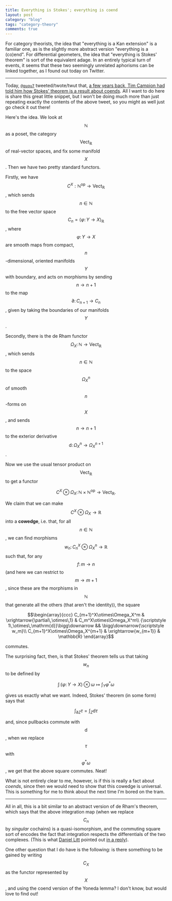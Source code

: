 ```yaml
---
title: Everything is Stokes'; everything is coend
layout: post
category: "blog"
tags: "category-theory"
comments: true
---
```


For category theorists, the idea that "everything is a Kan extension" is a familiar one, as is the slightly more abstract version "everything is a (co)end". For differential geometers, the idea that "everything is Stokes' theorem" is sort of the equivalent adage. In an entirely typical turn of events, it seems that these two seemingly unrelated aphorisms can be linked together, as I found out today on Twitter.

<!--more-->
---

Today, [`@ququ7`](https://twitter.com/ququ7) tweeted/twote/twut that, [a few years back, Tim Campion had told him how Stokes' theorem is a result about coends](https://twitter.com/ququ7/status/1169048827703287814). All I want to do here is share this great little snippet, but I won't be doing much more than just repeating exactly the contents of the above tweet, so you might as well just go check it out there!

Here's the idea. We look at $$\mathbb{N}$$ as a poset, the category $$\mathsf{Vect}_\mathbb{R}$$ of real-vector spaces, and fix some manifold $$X$$. Then we have two pretty standard functors.

Firstly, we have $$C^X:\mathbb{N}^\mathrm{op}\to\mathsf{Vect}_\mathbb{R}$$, which sends $$n\in\mathbb{N}$$ to the free vector space $$C_n=\langle\varphi\colon Y\to X\rangle_\mathbb{R}$$, where $$\varphi\colon Y\to X$$ are smooth maps from compact, $$n$$-dimensional, oriented manifolds $$Y$$ with boundary, and acts on morphisms by sending $$n\to n+1$$ to the map $$\partial\colon C_{n+1}\to C_n$$, given by taking the boundaries of our manifolds $$Y$$.

Secondly, there is the de Rham functor $$\Omega_X\colon\mathbb{N}\to\mathsf{Vect}_\mathbb{R}$$, which sends $$n\in\mathbb{N}$$ to the space $$\Omega_X^n$$ of smooth $$n$$-forms on $$X$$, and sends $$n\to n+1$$ to the exterior derivative $$\mathrm{d}\colon\Omega_X^n\to\Omega_X^{n+1}$$.

Now we use the usual tensor product on $$\mathsf{Vect}_\mathbb{R}$$ to get a functor

$$C^X\otimes\Omega_X\colon\mathbb{N}\times\mathbb{N}^\mathrm{op}\to\mathsf{Vect}_\mathbb{R}.$$

We claim that we can make $$C^X\otimes\Omega_X\to\mathbb{R}$$ into a **cowedge**, i.e. that, for all $$n\in\mathbb{N}$$, we can find morphisms $$w_n\colon C_n^X\otimes\Omega_X^n\to\mathbb{R}$$ such that, for any $$f\colon m\to n$$ (and here we can restrict to $$m\to m+1$$, since these are the morphisms in $$\mathbb{N}$$ that generate all the others (that aren't the identity)), the square

$$\begin{array}{ccc}
    C_{m+1}^X\otimes\Omega_X^m & \xrightarrow{\partial\,\otimes\,1} & C_m^X\otimes\Omega_X^m\\
    {\scriptstyle 1\,\otimes\,\mathrm{d}}\bigg\downarrow && \bigg\downarrow{\scriptstyle w_m}\\
    C_{m+1}^X\otimes\Omega_X^{m+1} & \xrightarrow{w_{m+1}} & \mathbb{R}
\end{array}$$

commutes.

The surprising fact, then, is that Stokes' theorem tells us that taking $$w_n$$ to be defined by

$$\int\colon(\varphi\colon Y\to X)\otimes\omega \mapsto \int_Y \varphi^*\omega$$

gives us exactly what we want. Indeed, Stokes' theorem (in some form) says that

$$\int_{\partial Z}\tau=\int_Z \mathrm{d}\tau$$

and, since pullbacks commute with $$\mathrm{d}$$, when we replace $$\tau$$ with $$\varphi^*\omega$$, we get that the above square commutes. Neat!

What is not entirely clear to me, however, is if this is really a fact about _coends_, since then we would need to show that this cowedge is universal. This is something for me to think about the next time I'm bored on the tram.

---

All in all, this is a bit similar to an abstract version of de Rham's theorem, which says that the above integration map (when we replace $$C_n$$ by _singular_ cochains) is a quasi-isomorphism, and the commuting square sort of encodes the fact that integration respects the differentials of the two complexes. (This is what [Daniel Litt](https://twitter.com/littmath) pointed out [in a reply](https://twitter.com/littmath/status/1169081052100530177)).

One other question that I do have is the following: is there something to be gained by writing $$C_X$$ as the functor represented by $$X$$, and using the coend version of the Yoneda lemma? I don't know, but would love to find out!